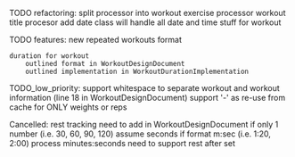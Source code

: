 TODO refactoring:
    split processor into
        workout exercise processor
        workout title procesor
    add date class
        will handle all date and time stuff for workout
        
        
TODO features:
    new repeated workouts format

    duration for workout
        outlined format in WorkoutDesignDocument
        outlined implementation in WorkoutDurationImplementation 

TODO_low_priority:
    support whitespace to separate workout and workout information (line 18 in WorkoutDesignDocument)
    support '-' as re-use from cache for ONLY weights or reps

Cancelled:
    rest tracking
    need to add in WorkoutDesignDocument
        if only 1 number (i.e. 30, 60, 90, 120) assume seconds
        if format m:sec (i.e. 1:20, 2:00) process minutes:seconds
    need to support 
        rest after set
